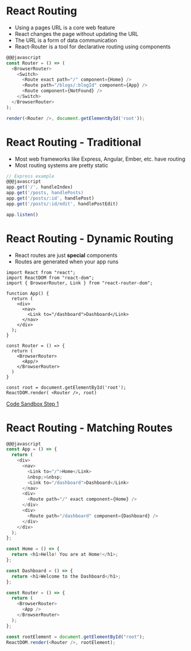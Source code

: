 # React Routing

* Using a pages URL is a core web feature
* React changes the page without updating the URL
* The URL is a form of data communication
* React-Router is a tool for declarative routing using components

```javascript
@@@javascript
const Router = () => (
  <BrowserRouter>
    <Switch>
      <Route exact path="/" component={Home} />
      <Route path="/blogs/:blogId" component={App} />
      <Route component={NotFound} />
    </Switch>
  </BrowserRouter>
);

render(<Router />, document.getElementById('root'));
```

# React Routing - Traditional

* Most web frameworks like Express, Angular, Ember, etc. have routing
* Most routing systems are pretty static

```javascript
// Express example
@@@javascript
app.get('/', handleIndex)
app.get('/posts, handlePosts)
app.get('/posts/:id', handlePost)
app.get('/posts/:id/edit', handlePostEdit)

app.listen()
```

# React Routing - Dynamic Routing

* React routes are just **special** components
* Routes are generated when your app runs

```
import React from "react";
import ReactDOM from "react-dom";
import { BrowserRouter, Link } from "react-router-dom";

function App() {
  return (
    <div>
      <nav>
        <Link to="/dashboard">Dashboard</Link>
      </nav>
    </div>
  );
}

const Router = () => {
  return (
    <BrowserRouter>
      <App/>
    </BrowserRouter>
  )
}

const root = document.getElementById('root');
ReactDOM.render( <Router />, root)
```

[Code Sandbox Step 1](https://codesandbox.io/s/82wvknrzn8)

# React Routing - Matching Routes

```javascript
@@@javascript
const App = () => {
  return (
    <div>
      <nav>
        <Link to="/">Home</Link>
        &nbsp;>&nbsp;
        <Link to="/dashboard">Dashboard</Link>
      </nav>
      <div>
        <Route path="/" exact component={Home} />
      </div>
      <div>
        <Route path="/dashboard" component={Dashboard} />
      </div>
    </div>
  );
};

const Home = () => {
  return <h1>Hello! You are at Home!</h1>;
};

const Dashboard = () => {
  return <h1>Welcome to the Dashboard</h1>;
};

const Router = () => {
  return (
    <BrowserRouter>
      <App />
    </BrowserRouter>
  );
};

const rootElement = document.getElementById("root");
ReactDOM.render(<Router />, rootElement);
```
